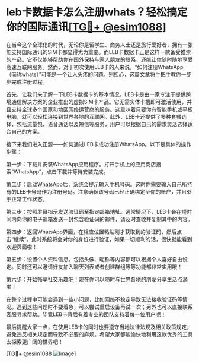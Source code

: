 # leb卡数据卡怎么注册whats？轻松搞定你的国际通讯[[TG💪+ @esim1088](https://t.me/s/esim1088)]

在当今这个全球化的时代，无论你是留学生、商务人士还是旅行爱好者，拥有一张能支持国际通讯的SIM卡都显得尤为重要。而LEB卡数据卡正是这样一款备受推崇的产品。它不仅能够帮助你在国外保持与家人朋友的联系，还能让你随时随地享受高速互联网服务。然而，对于初次使用LEB卡的人来说，“如何注册WhatsApp（简称whats）”可能是一个让人头疼的问题。别担心，这篇文章将手把手教你一步步完成注册过程。

首先，让我们来了解一下LEB卡数据卡的基本情况。LEB卡是由一家专注于提供跨境通信解决方案的企业推出的虚拟SIM卡产品。它无需实体卡槽即可激活使用，并且支持全球多个国家和地区网络运营商的服务。这意味着只要你有智能手机或平板电脑，就可以轻松连接到世界各地的互联网。此外，LEB卡还提供了多种套餐选择，包括流量包、语音通话以及短信等服务，用户可以根据自己的需求灵活选择适合自己的方案。

接下来我们进入正题——如何通过LEB卡成功注册WhatsApp。以下是具体的操作步骤：

第一步：下载并安装WhatsApp应用程序。打开手机上的应用商店搜索“WhatsApp”，点击下载并等待安装完成。

第二步：启动WhatsApp后，系统会提示输入手机号码。这时你需要输入自己所持有的LEB卡号码作为注册号码。注意确保该号码已经正确绑定至你的账户，并且处于正常工作状态。

第三步：按照屏幕指示发送验证码至指定邮箱地址。通常情况下，LEB卡会在短时间内向你的电子邮箱发送一封包含验证码的邮件，请及时查收并复制其中的内容。

第四步：返回WhatsApp界面，在相应位置粘贴刚才获取到的验证码，然后点击“继续”。此时系统将会对你的身份进行验证，如果一切顺利的话，很快就能看到欢迎页面啦！

第五步：设置个人资料信息。包括头像、昵称等内容都可以根据个人喜好自由设定。同时还可以邀请好友加入聊天列表或者创建群组等等功能都非常实用哦！

第六步：开始畅享社交乐趣吧！现在你可以随时与世界各地的朋友分享生活点滴啦！

在整个过程中可能会遇到一些小问题，比如网络不稳定导致无法接收验证码等情况。遇到这些问题时不要着急，可以尝试重启设备再试一次；另外也可以直接联系客服寻求帮助。毕竟LEB卡背后有着专业的团队支持着每一位用户呢！

最后提醒大家一点，在使用LEB卡的同时也要遵守当地法律法规及相关政策规定，避免违反相关规定而导致不必要的麻烦。希望大家都能愉快地利用这款优秀的工具去探索更广阔的世界吧！

[[TG💪+ @esim1088](https://t.me/s/esim1088) ![Image](https://i.postimg.cc/4NQfJmqS/Snipaste-2025-05-13-00-14-12.png)]